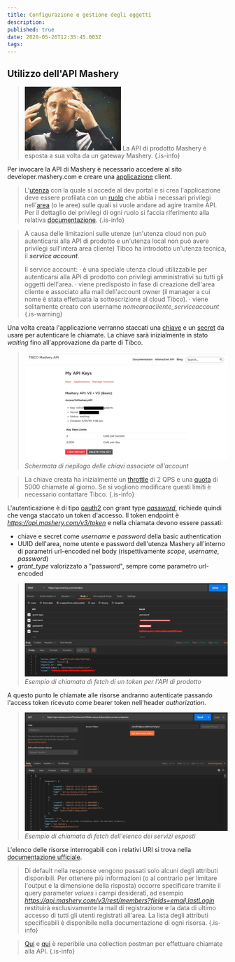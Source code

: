 ```yaml
---
title: Configurazione e gestione degli oggetti
description: 
published: true
date: 2020-05-26T12:35:45.003Z
tags: 
---
```


## Utilizzo dell'API Mashery

> ![tenor.gif](/mashery/tenor.gif)
> La API di prodotto Mashery è esposta a sua volta da un gateway Mashery.
{.is-info}

Per invocare la API di Mashery è necessario accedere al sito developer.mashery.com e creare una [applicazione](/integration/tibcomashery/intro#applicazione) client.

> L'[utenza](/integration/tibcomashery/intro#utente) con la quale si accede al dev portal e si crea l'applicazione deve essere profilata con un [ruolo](/integration/tibcomashery/intro#ruolo) che abbia i necessari privilegi nell'[area](/integration/tibcomashery/intro#area) (o le aree) sulle quali si vuole andare ad agire tramite API. Per il dettaglio dei privilegi di ogni ruolo si faccia riferimento alla relativa [documentazione](http://docs.mashery.com/manage/GUID-BC63BAB0-7BFE-4F0E-887F-CF32342F8F9E.html).
{.is-info}

> A causa delle limitazioni sulle utenze (un'utenza cloud non può autenticarsi alla API di prodotto e un'utenza local non può avere privilegi sull'intera area cliente) Tibco ha introdotto un'utenza tecnica, il ***service account***. 
> 
> Il service account:
> · è una speciale utenza cloud utilizzabile per autenticarsi alla API di prodotto con privilegi amministrativi su tutti gli oggetti dell'area.
> · viene predisposto in fase di creazione dell'area cliente e associato alla mail dell'account owner (il manager a cui nome è stata effettuata la sottoscrizione al cloud Tibco).
> · viene solitamente creato con username *nomeareacliente_serviceaccount*
{.is-warning}

Una volta creata l'applicazione verranno staccati una [chiave](/integration/tibcomashery/intro#chiave) e un [secret](/integration/tibcomashery/intro#secret) da usare per autenticare le chiamate. La chiave sarà inizialmente in stato *waiting* fino all'approvazione da parte di Tibco.

> ![mashery_api_register.jpg](/mashery/mashery_api_register.jpg)
> *Schermata di riepilogo delle chiavi associate all'account*

> La chiave creata ha inizialmente un [throttle](/integration/tibcomashery/features#throttle) di 2 QPS e una [quota](/integration/tibcomashery/features#quota) di 5000 chiamate al giorno. Se si vogliono modificare questi limiti è necessario contattare Tibco.
{.is-info}

L'autenticazione è di tipo [oauth2](/integration/tibcomashery/features#oauth2) con grant type [*password*](https://www.oauth.com/oauth2-servers/access-tokens/password-grant/), richiede quindi che venga staccato un token d'accesso. Il token endpoint è *https://api.mashery.com/v3/token* e nella chiamata devono essere passati:
- chiave e secret come *username* e *password* della basic authentication
- UUID dell'area, nome utente e password dell'utenza Mashery all'interno di parametri url-encoded nel body (rispettivamente *scope*, *username*, *password*)
- *grant_type* valorizzato a "password", sempre come parametro url-encoded

> ![mashery_api_token.jpg](/mashery/mashery_api_token.jpg)
> *Esempio di chiamata di fetch di un token per l'API di prodotto*

A questo punto le chiamate alle risorse andranno autenticate passando l'access token ricevuto come bearer token nell'header *authorization*.

> ![mashery_api_get_svcs.jpg](/mashery/mashery_api_get_svcs.jpg)
> *Esempio di chiamata di fetch dell'elenco dei servizi esposti*

L'elenco delle risorse interrogabili con i relativi URI si trova nella [documentazione ufficiale](https://developer.mashery.com/docs/read/mashery_api/30/resources).

> Di default nella response vengono passati solo alcuni degli attributi disponibili. Per ottenere più informazioni (o al contrario per limitare l'output e la dimensione della risposta) occorre specificare tramite il query parameter *values* i campi desiderati, ad esempio *https://api.mashery.com/v3/rest/members?fields=email,lastLogin* restituirà esclusivamente la mail di registrazione e la data di ultimo accesso di tutti gli utenti registrati all'area. La lista degli attributi specificabili è disponibile nella documentazione di ogni risorsa.
{.is-info}

>[Qui](https://documenter.getpostman.com/view/4885521/RzfcKqGJ?version=latest) e [qui](/mashery/mashery_api.postman_collection.json) è reperibile una collection postman per effettuare chiamate alla API.
{.is-info}